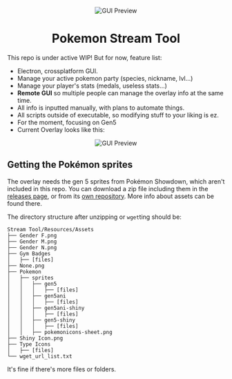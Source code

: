<p align="center">

  <img src="https://github.com/Readek/Pokemon-Stream-Tool/blob/main/Github%20Resources/Preview%20GUI.png" alt="GUI Preview">
  
</p>

<h1 align="center">Pokemon Stream Tool</h1>

This repo is under active WIP! But for now, feature list:

- Electron, crossplatform GUI.
- Manage your active pokemon party (species, nickname, lvl...)
- Manage your player's stats (medals, useless stats...)
- **Remote GUI** so multiple people can manage the overlay info at the same time.
- All info is inputted manually, with plans to automate things.
- All scripts outside of executable, so modifying stuff to your liking is ez.
- For the moment, focusing on Gen5
- Current Overlay looks like this:

<p align="center">

  <img src="https://github.com/Readek/Pokemon-Stream-Tool/blob/main/Github%20Resources/Preview%20Overlay%20BnW2.jpg" alt="GUI Preview">
  
</p>

## Getting the Pokémon sprites

The overlay needs the gen 5 sprites from Pokémon Showdown, which aren't included in this repo. You can download a zip file including them in the [releases page](https://github.com/Readek/Pokemon-Stream-Tool/releases/latest), or from its [own repository](https://gitlab.com/pokemon-stream-tool/pokemon-stream-tool-assets). More info about assets can be found there.

The directory structure after unzipping or `wget`ting should be:
```text
Stream Tool/Resources/Assets
├── Gender F.png
├── Gender M.png
├── Gender N.png
├── Gym Badges
│   ├── [files]
├── None.png
├── Pokemon
│   ├── sprites
│   │   ├── gen5
│   │   │   ├── [files]
│   │   ├── gen5ani
│   │   │   ├── [files]
│   │   ├── gen5ani-shiny
│   │   │   ├── [files]
│   │   ├── gen5-shiny
│   │   │   ├── [files]
│   │   ├── pokemonicons-sheet.png
├── Shiny Icon.png
├── Type Icons
│   ├── [files]
└── wget_url_list.txt
```
It's fine if there's more files or folders.
